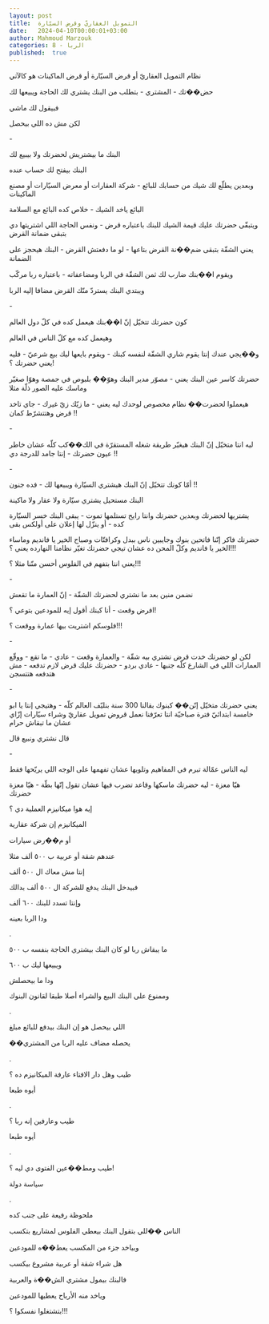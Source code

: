 ```yaml
---
layout: post
title:  التمويل العقاريّ وقرض السيّارة
date:   2024-04-10T00:00:01+03:00
author: Mahmoud Marzouk
categories: 8 - الربا
published:  true
---
```

نظام التمويل العقاريّ أو قرض السيّارة أو قرض الماكينات هو
كالآتي

حض��تك - المشتري - بتطلب من البنك يشتري لك الحاجة ويبيعها لك

فبيقول لك ماشي

لكن مش ده اللي بيحصل

\-

البنك ما بيشتريش لحضرتك ولا بيبيع لك

البنك بيفتح لك حساب عنده

وبعدين يطلّع لك شيك من حسابك للبائع - شركة العقارات أو معرض السيّارات أو
مصنع الماكينات

البائع ياخد الشيك - خلاص كده البائع مع السلامة

ويتبقّى حضرتك عليك قيمة الشيك للبنك باعتباره قرض - ونفس الحاجة اللي
اشتريتها دي بتبقى ضمانة القرض

يعني الشقّة بتبقى ضم��نة القرض بتاعها - لو ما دفعتش القرض - البنك هيحجز
على الضمانة

ويقوم ا��بنك ضارب لك ثمن الشقّة في الربا ومضاعفاته - باعتباره ربا
مركّب

ويبتدي البنك يستردّ منّك القرض مضافا إليه الربا

\-

كون حضرتك تتخيّل إنّ ا��بنك هيعمل كده في كلّ دول العالم

وهيعمل كده مع كلّ الناس في العالم

و��يجي عندك إنتا يقوم شاري الشقّة لنفسه كبنك - ويقوم بايعها ليك بيع
شرعيّ - فليه يعني حضرتك ؟!

حضرتك كاسر عين البنك يعني - مصوّر مدير البنك وهوّ�� بلبوص في جمصة وهوّا
صغيّر وماسك عليه الصور ذلّة مثلا

هيعملوا لحضرت�� نظام مخصوص لوحدك ليه يعني - ما زيّك زيّ غيرك - جاي تاخد
قرض وهتتشرّط كمان !!

\-

ليه انتا متخيّل إنّ البنك هيغيّر طريقة شغله المستقرّة في الك��كب كلّه عشان
خاطر عيون حضرتك - إنتا جامد للدرجة دي !!

\-

أمّا كونك تتخيّل إنّ البنك هيشتري السيّارة ويبيعها لك - فده
جنون !!

البنك مستحيل يشتري سيّارة ولا عقار ولا ماكينة

يشتريها لحضرتك وبعدين حضرتك وانتا رايح تستلمها تموت - يبقى البنك خسر
السيّارة كده - أو ينزّل لها إعلان على أولكس بقى

حضرتك فاكر إنّنا فاتحين بنوك وجايبين ناس ببدل وكرافتّات وصباح الخير يا
فانديم وماساء الخير يا فانديم وكلّ المحن ده عشان تيجي حضرتك تغيّر نظامنا
النهارده يعني ؟!!!

يعني انتا بتفهم في الفلوس أحسن منّنا مثلا ؟!!!

\-

نضمن منين بعد ما نشتري لحضرتك الشقّة - إنّ العمارة ما تقعش

افرض وقعت - أنا كبنك أقول إيه للمودعين بتوعي ؟!

فلوسكم اشتريت بيها عمارة ووقعت ؟!!!

\-

لكن لو حضرتك خدت قرض تشتري بيه شقّة - والعمارة وقعت - عادي - ما تقع -
ووقّع العمارات اللي في الشارع كلّه جنبها - عادي بردو - حضرتك عليك قرض لازم
تدفعه - مش هتدفعه هتتسجن

\-

يعني حضرتك متخيّل إنّن�� كبنوك بقالنا 300 سنة بنليّف العالم كلّه - وهتيجي
إنتا يا ابو خامسة ابتدائيّ فترة صباحيّة انتا تعرّفنا نعمل قروض تمويل عقاريّ
وشراء سيّارات إزّاي عشان ما تبقاش حرام

قال نشتري ونبيع قال

\-

ليه الناس عمّالة تبرم في المفاهيم وتلويها عشان تفهمها على الوجه اللي
يريّحها فقط

هيّا معزة - ليه حضرتك ماسكها وقاعد تضرب فيها عشان تقول إنّها بطّة - هيّا
معزة حضرتك

إيه هوا ميكانيزم العملية دي ؟

الميكانيزم إن شركة عقارية

أو م��رض سيارات

عندهم شقة أو عربية ب ٥٠٠ ألف مثلا

إنتا مش معاك ال ٥٠٠ ألف

فبيدخل البنك يدفع للشركة ال ٥٠٠ ألف بدالك

وإنتا تسدد للبنك ٦٠٠ ألف

ودا الربا بعينه

.

ما يبقاش ربا لو كان البنك بيشتري الحاجة بنفسه ب ٥٠٠

ويبيعها ليك ب ٦٠٠

ودا ما بيحصلش

وممنوع على البنك البيع والشراء أصلا طبقا لقانون البنوك

.

اللي بيحصل هو إن البنك بيدفع للبائع مبلغ

��يحصله مضاف عليه الربا من المشتري

.

طيب وهل دار الافتاء عارفة الميكانيزم ده ؟

أيوه طبعا

.

طيب وعارفين إنه ربا ؟

أيوه طبعا

.

طيب ومط��عين الفتوى دي ليه ؟!

سياسة دولة

.

ملحوظة رفيعة على جنب كده

الناس ��للي بتقول البنك بيعطي الفلوس لمشاريع بتكسب

وبياخد جزء من المكسب يعط��ه للمودعين

هل شراء شقة أو عربية مشروع بيكسب

فالبنك بيمول مشتري الش��ة والعربية

وياخد منه الأرباح يعطيها للمودعين

بتشتغلوا نفسكوا ؟!!!
